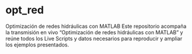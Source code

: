 # opt_red
Optimización de redes hidráulicas con MATLAB
Este repositorio acompaña la transmisión en vivo “Optimización de redes hidráulicas con MATLAB” y reúne todos los Live Scripts y datos necesarios para reproducir y ampliar los ejemplos presentados.

